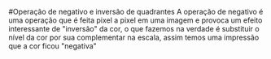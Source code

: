 #Operação de negativo e inversão de quadrantes
A operação de negativo é uma operação que é feita pixel a pixel em uma imagem e provoca um efeito interessante de "inversão" da cor, o que fazemos na verdade é substituir o nível da cor por sua complementar na escala, assim temos uma impressão que a cor ficou "negativa"  
